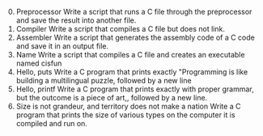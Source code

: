 0. Preprocessor
Write a script that runs a C file through the preprocessor and save the result into another file.
1. Compiler 
Write a script that compiles a C file but does not link.
2. Assembler
Write a script that generates the assembly code of a C code and save it in an output file.
3. Name 
Write a script that compiles a C file and creates an executable named cisfun
4. Hello, puts 
Write a C program that prints exactly "Programming is like building a multilingual puzzle, followed by a new line
5. Hello, printf 
Write a C program that prints exactly with proper grammar, but the outcome is a piece of art,, followed by a new line.
6. Size is not grandeur, and territory does not make a nation 
Write a C program that prints the size of various types on the computer it is compiled and run on.
